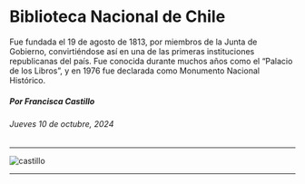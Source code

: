 # Biblioteca Nacional de Chile

Fue fundada el 19 de agosto de 1813, por miembros de la Junta de Gobierno, convirtiéndose así en una de las primeras instituciones republicanas del país. Fue conocida durante muchos años como el “Palacio de los Libros”, y en 1976 fue declarada como Monumento Nacional Histórico.

##### Por Francisca Castillo

###### Jueves 10 de octubre, 2024

- - - - -

![castillo](https://github.com/user-attachments/assets/618e869a-25bf-4d01-bae9-9ccb6516996a)

- - - - - 
